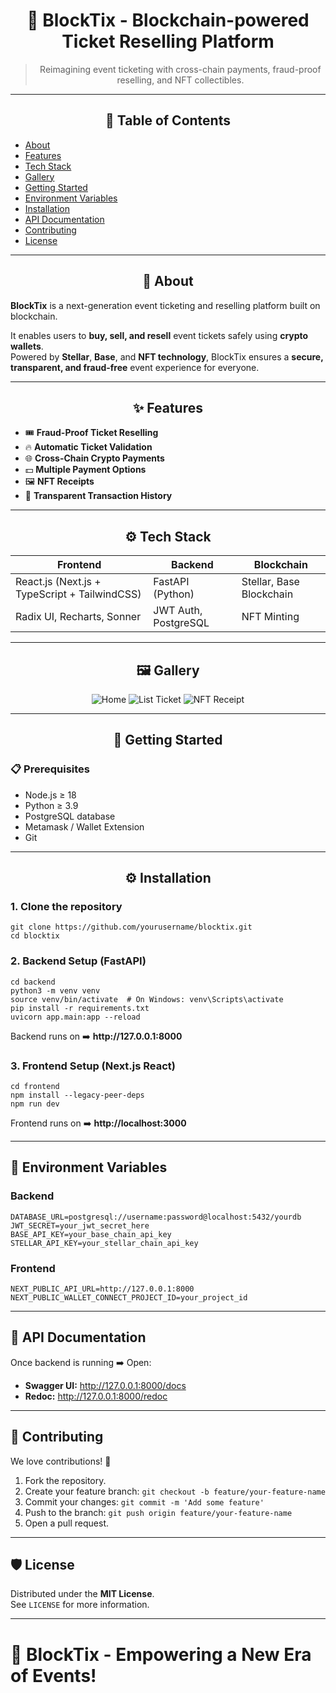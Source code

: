 <!DOCTYPE html>
<html lang="en">
<head>
  <meta charset="UTF-8">
  </head>
<body>

<h1 align="center">🪩 BlockTix - Blockchain-powered Ticket Reselling Platform</h1>
<blockquote>
  <p align="center">Reimagining event ticketing with cross-chain payments, fraud-proof reselling, and NFT collectibles.</p>
</blockquote>

<hr>

<h2 align="center">📜 Table of Contents</h2>
<ul>
  <li><a href="#about">About</a></li>
  <li><a href="#features">Features</a></li>
  <li><a href="#tech-stack">Tech Stack</a></li>
  <li><a href="#gallery">Gallery</a></li>
  <li><a href="#getting-started">Getting Started</a></li>
  <li><a href="#environment-variables">Environment Variables</a></li>
  <li><a href="#installation">Installation</a></li>
  <li><a href="#api-documentation">API Documentation</a></li>
  <li><a href="#contributing">Contributing</a></li>
  <li><a href="#license">License</a></li>
</ul>

<hr>

<h2 id="about" align="center">🧠 About</h2>
<p><strong>BlockTix</strong> is a next-generation event ticketing and reselling platform built on blockchain.</p>
<p>It enables users to <strong>buy, sell, and resell</strong> event tickets safely using <strong>crypto wallets</strong>.<br> Powered by <strong>Stellar</strong>, <strong>Base</strong>, and <strong>NFT technology</strong>, BlockTix ensures a <strong>secure, transparent, and fraud-free</strong> event experience for everyone.</p>

<hr>

<h2 id="features" align="center">✨ Features</h2>
<ul>
  <li>🎟️ <strong>Fraud-Proof Ticket Reselling</strong></li>
  <li>🔥 <strong>Automatic Ticket Validation</strong></li>
  <li>🌐 <strong>Cross-Chain Crypto Payments</strong></li>
  <li>💵 <strong>Multiple Payment Options</strong></li>
  <li>🖼️ <strong>NFT Receipts</strong></li>
  <li>📜 <strong>Transparent Transaction History</strong></li>
</ul>

<hr>

<h2 id="tech-stack" align="center">⚙️ Tech Stack</h2>

<table>
<thead>
<tr><th>Frontend</th><th>Backend</th><th>Blockchain</th></tr>
</thead>
<tbody>
<tr><td>React.js (Next.js + TypeScript + TailwindCSS)</td><td>FastAPI (Python)</td><td>Stellar, Base Blockchain</td></tr>
<tr><td>Radix UI, Recharts, Sonner</td><td>JWT Auth, PostgreSQL</td><td>NFT Minting</td></tr>
</tbody>
</table>

<hr>

<h2 id="gallery" align="center">🖼️ Gallery</h2>
<div style="text-align: center;">
  <img src="./screenshots/home.png" alt="Home">
  <img src="./screenshots/list_ticket.png" alt="List Ticket">
  <img src="./screenshots/nft_receipt.png" alt="NFT Receipt">
</div>

<hr>

<h2 id="getting-started" align="center">🚀 Getting Started</h2>

<h3>📋 Prerequisites</h3>
<ul>
  <li>Node.js ≥ 18</li>
  <li>Python ≥ 3.9</li>
  <li>PostgreSQL database</li>
  <li>Metamask / Wallet Extension</li>
  <li>Git</li>
</ul>

<hr>

<h2 id="installation" align="center">⚙️ Installation</h2>

<h3>1. Clone the repository</h3>

<pre><code>git clone https://github.com/yourusername/blocktix.git
cd blocktix
</code></pre>

<h3>2. Backend Setup (FastAPI)</h3>

<pre><code>cd backend
python3 -m venv venv
source venv/bin/activate  # On Windows: venv\Scripts\activate
pip install -r requirements.txt
uvicorn app.main:app --reload
</code></pre>

<p>Backend runs on ➡️ <strong>http://127.0.0.1:8000</strong></p>

<h3>3. Frontend Setup (Next.js React)</h3>

<pre><code>cd frontend
npm install --legacy-peer-deps
npm run dev
</code></pre>

<p>Frontend runs on ➡️ <strong>http://localhost:3000</strong></p>

<hr>

<h2 id="environment-variables">🔑 Environment Variables</h2>

<h3>Backend</h3>
<pre><code>DATABASE_URL=postgresql://username:password@localhost:5432/yourdb
JWT_SECRET=your_jwt_secret_here
BASE_API_KEY=your_base_chain_api_key
STELLAR_API_KEY=your_stellar_chain_api_key
</code></pre>

<h3>Frontend</h3>
<pre><code>NEXT_PUBLIC_API_URL=http://127.0.0.1:8000
NEXT_PUBLIC_WALLET_CONNECT_PROJECT_ID=your_project_id
</code></pre>

<hr>

<h2 id="api-documentation">📡 API Documentation</h2>
<p>Once backend is running ➡️ Open:</p>
<ul>
  <li><strong>Swagger UI:</strong> <a href="http://127.0.0.1:8000/docs">http://127.0.0.1:8000/docs</a></li>
  <li><strong>Redoc:</strong> <a href="http://127.0.0.1:8000/redoc">http://127.0.0.1:8000/redoc</a></li>
</ul>

<hr>

<h2 id="contributing">🧩 Contributing</h2>
<p>We love contributions! 🫶</p>
<ol>
  <li>Fork the repository.</li>
  <li>Create your feature branch: <code>git checkout -b feature/your-feature-name</code></li>
  <li>Commit your changes: <code>git commit -m 'Add some feature'</code></li>
  <li>Push to the branch: <code>git push origin feature/your-feature-name</code></li>
  <li>Open a pull request.</li>
</ol>

<hr>

<h2 id="license">🛡️ License</h2>
<p>Distributed under the <strong>MIT License</strong>.<br> See <code>LICENSE</code> for more information.</p>

<hr>

<h1>🚀 BlockTix - Empowering a New Era of Events!</h1>

</body>
</html>
